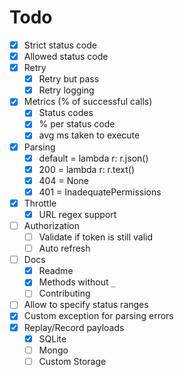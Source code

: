 # Todo
- [x] Strict status code
- [x] Allowed status code
- [x] Retry
  - [x] Retry but pass
  - [x] Retry logging
- [x] Metrics (% of successful calls)
  - [x] Status codes
  - [x] % per status code
  - [x] avg ms taken to execute
- [x] Parsing
  - [x] default = lambda r: r.json()
  - [x] 200 = lambda r: r.text()
  - [x] 404 = None
  - [x] 401 = InadequatePermissions
- [x] Throttle
  - [x] URL regex support
- [ ] Authorization
  - [ ] Validate if token is still valid
  - [ ] Auto refresh
- [ ] Docs
  - [x] Readme
  - [x] Methods without `_`
  - [ ] Contributing
- [ ] Allow to specify status ranges
- [x] Custom exception for parsing errors
- [x] Replay/Record payloads
  - [x] SQLite
  - [ ] Mongo
  - [ ] Custom Storage
